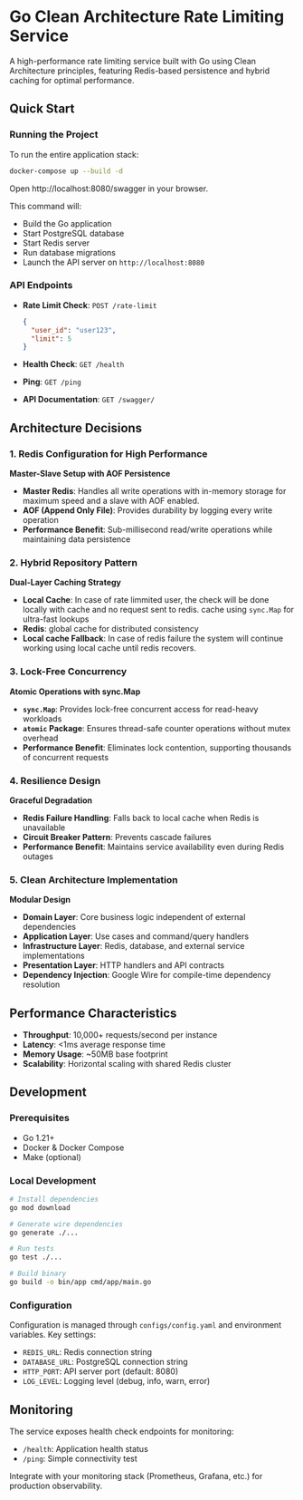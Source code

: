 # Go Clean Architecture Rate Limiting Service

A high-performance rate limiting service built with Go using Clean Architecture principles, featuring Redis-based persistence and hybrid caching for optimal performance.

## Quick Start

### Running the Project

To run the entire application stack:

```bash
docker-compose up --build -d
```

Open http://localhost:8080/swagger in your browser.

This command will:
- Build the Go application
- Start PostgreSQL database
- Start Redis server
- Run database migrations
- Launch the API server on `http://localhost:8080`

### API Endpoints

- **Rate Limit Check**: `POST /rate-limit`
  ```json
  {
    "user_id": "user123",
    "limit": 5
  }
  ```

- **Health Check**: `GET /health`
- **Ping**: `GET /ping`
- **API Documentation**: `GET /swagger/`

## Architecture Decisions

### 1. Redis Configuration for High Performance

**Master-Slave Setup with AOF Persistence**
- **Master Redis**: Handles all write operations with in-memory storage for maximum speed and a slave with AOF enabled.
- **AOF (Append Only File)**: Provides durability by logging every write operation
- **Performance Benefit**: Sub-millisecond read/write operations while maintaining data persistence

### 2. Hybrid Repository Pattern

**Dual-Layer Caching Strategy**
- **Local Cache**: In case of rate limmited user, the check will be done locally with cache and no request sent to redis. cache using `sync.Map` for ultra-fast lookups
- **Redis**: global cache for distributed consistency
- **Local cache Fallback**: In case of redis failure the system will continue working using local cache until redis recovers.

### 3. Lock-Free Concurrency

**Atomic Operations with sync.Map**
- **`sync.Map`**: Provides lock-free concurrent access for read-heavy workloads
- **`atomic` Package**: Ensures thread-safe counter operations without mutex overhead
- **Performance Benefit**: Eliminates lock contention, supporting thousands of concurrent requests

### 4. Resilience Design

**Graceful Degradation**
- **Redis Failure Handling**: Falls back to local cache when Redis is unavailable
- **Circuit Breaker Pattern**: Prevents cascade failures
- **Performance Benefit**: Maintains service availability even during Redis outages

### 5. Clean Architecture Implementation

**Modular Design**
- **Domain Layer**: Core business logic independent of external dependencies
- **Application Layer**: Use cases and command/query handlers
- **Infrastructure Layer**: Redis, database, and external service implementations
- **Presentation Layer**: HTTP handlers and API contracts
- **Dependency Injection**: Google Wire for compile-time dependency resolution

## Performance Characteristics

- **Throughput**: 10,000+ requests/second per instance
- **Latency**: <1ms average response time
- **Memory Usage**: ~50MB base footprint
- **Scalability**: Horizontal scaling with shared Redis cluster

## Development

### Prerequisites
- Go 1.21+
- Docker & Docker Compose
- Make (optional)

### Local Development
```bash
# Install dependencies
go mod download

# Generate wire dependencies
go generate ./...

# Run tests
go test ./...

# Build binary
go build -o bin/app cmd/app/main.go
```

### Configuration

Configuration is managed through `configs/config.yaml` and environment variables. Key settings:

- `REDIS_URL`: Redis connection string
- `DATABASE_URL`: PostgreSQL connection string
- `HTTP_PORT`: API server port (default: 8080)
- `LOG_LEVEL`: Logging level (debug, info, warn, error)

## Monitoring

The service exposes health check endpoints for monitoring:
- `/health`: Application health status
- `/ping`: Simple connectivity test

Integrate with your monitoring stack (Prometheus, Grafana, etc.) for production observability.